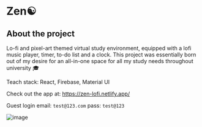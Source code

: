 # Zen☯️

## About the project
Lo-fi and pixel-art themed virtual study environment, equipped with a lofi music player, timer, to-do list and a clock. This project was essentially born out of my desire for an all-in-one space for all my study needs throughout university 🎓

Teach stack: React, Firebase, Material UI

Check out the app at: https://zen-lofi.netlify.app/

Guest login
email: `test@123.com`
pass: `test@123`

![image](https://github.com/aniketsinha5552/zen-client/assets/104712880/93ceffa0-4028-4768-b9ea-24f21819618d)



